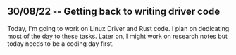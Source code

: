 ## 30/08/22 -- Getting back to writing driver code

Today, I'm going to work on Linux Driver and Rust code. I plan on dedicating most of the day to these tasks. Later on, I might work on research notes but today needs to be a coding day first. 